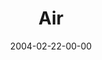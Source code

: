 ---
layout: message
category: message
series: "Symbols"
title: "Air"
date: 2004-02-22-00-00
message_id: 183
audio: "http://s3.amazonaws.com/crossroads-media/media/legacy/mp3/Symbols_02_02-22-04_Air.mp3"
audio-duration: "34:48"
explicit: false
---